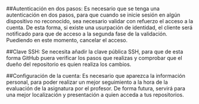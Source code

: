##Autenticación en dos pasos:
Es necesario que se tenga una autenticación en dos pasos, para que cuando se inicie sesión en algún dispositivo no reconocido, sea necesario validar con refuerzo el acceso a la cuenta. De esta forma, si existe una usurpación de identidad, el cliente será notificado para que de acceso a la segunda fase de la validación. Puediendo en este momento, cancelar el acceso.

##Clave SSH:
Se necesita añadir la clave pública SSH, para que de esta forma GitHub puera verificar los pasos que realizas y comprobar que el dueño del repositorio es quien realiza los cambios.

##Configuración de la cuenta:
Es necesario que aparezca la información personal, para poder realizar un mejor seguimiento a la hora de la evaluación de la asignatura por el profesor. De forma futura, servirá para una mejor localización y presentación a quien acceda a tus repositorios.
